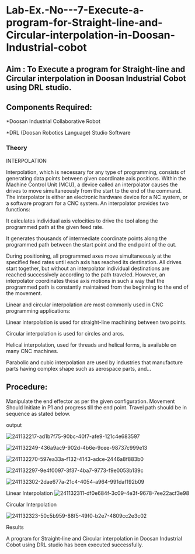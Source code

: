 
# Lab-Ex.-No---7-Execute-a-program-for-Straight-line-and-Circular-interpolation-in-Doosan-Industrial-cobot
## Aim : To Execute a program for Straight-line and Circular interpolation in Doosan Industrial Cobot using DRL studio.

## Components Required:

*Doosan Industrial Collaborative Robot

*DRL (Doosan Robotics Language) Studio Software

### Theory 
INTERPOLATION

Interpolation, which is necessary for any type of programming, consists of generating data points between given coordinate axis positions. Within the Machine Control Unit (MCU), a device called an interpolator causes the drives to move simultaneously from the start to the end of the command. The interpolator is either an electronic hardware device for a NC system, or a software program for a CNC system. An interpolator provides two functions:

It calculates individual axis velocities to drive the tool along the programmed path at the given feed rate.

It generates thousands of intermediate coordinate points along the programmed path between the start point and the end point of the cut.

During positioning, all programmed axes move simultaneously at the specified feed rates until each axis has reached its destination. All drives start together, but without an interpolator individual destinations are reached successively according to the path traveled. However, an interpolator coordinates these axis motions in such a way that the programmed path is constantly maintained from the beginning to the end of the movement.

Linear and circular interpolation are most commonly used in CNC programming applications:

Linear interpolation is used for straight-line machining between two points.

Circular interpolation is used for circles and arcs.

Helical interpolation, used for threads and helical forms, is available on many CNC machines.

Parabolic and cubic interpolation are used by industries that manufacture parts having complex shape such as aerospace parts, and...

## Procedure:

Manipulate the end effector as per the given configuration. Movement Should Initiate in P1 and progress till the end point. Travel path should be in sequence as stated below.

output

![241132217-ad1b7f75-90bc-40f7-afe9-121c4e683597](https://github.com/Akashbalakrishnan/Lab-Ex.-No---7-Execute-a-program-for-Straight-line-and-Circular-interpolation-in-Doosan-Industrial-C/assets/119291768/2843c477-3ec9-494b-84e0-439e46097cbb)




![241132249-436a9ac9-902d-4b6e-9cee-98737c999e13](https://github.com/Akashbalakrishnan/Lab-Ex.-No---7-Execute-a-program-for-Straight-line-and-Circular-interpolation-in-Doosan-Industrial-C/assets/119291768/e6daca72-26c1-4891-b31f-f074058e0761)

![241132270-597ea33a-f132-4143-adce-2446a8f883b0](https://github.com/Akashbalakrishnan/Lab-Ex.-No---7-Execute-a-program-for-Straight-line-and-Circular-interpolation-in-Doosan-Industrial-C/assets/119291768/253543dd-7692-4821-8cbe-80999a7f7f94)

![241132297-9e4f0097-3f37-4ba7-9773-f9e0053b139c](https://github.com/Akashbalakrishnan/Lab-Ex.-No---7-Execute-a-program-for-Straight-line-and-Circular-interpolation-in-Doosan-Industrial-C/assets/119291768/5e939f27-4662-4884-9051-8d01606f50f0)


![241132302-2dae677a-21c4-4054-a964-991daf192b09](https://github.com/Akashbalakrishnan/Lab-Ex.-No---7-Execute-a-program-for-Straight-line-and-Circular-interpolation-in-Doosan-Industrial-C/assets/119291768/931a5400-7a06-4328-8d8d-6a40b9c182e0)


Linear Interpolation
![241132311-df0e684f-3c09-4e3f-9678-7ee22acf3e98](https://github.com/Akashbalakrishnan/Lab-Ex.-No---7-Execute-a-program-for-Straight-line-and-Circular-interpolation-in-Doosan-Industrial-C/assets/119291768/27435287-d21d-4206-bfca-384a40c89fa5)



Circular Interpolation


![241132323-50c5b959-88f5-49f0-b2e7-4809cc2e3c02](https://github.com/Akashbalakrishnan/Lab-Ex.-No---7-Execute-a-program-for-Straight-line-and-Circular-interpolation-in-Doosan-Industrial-C/assets/119291768/26b756bd-4536-422d-96ab-3a48fa1277ae)


Results


A program for Straight-line and Circular interpolation in Doosan Industrial Cobot using DRL studio has been executed successfully.
